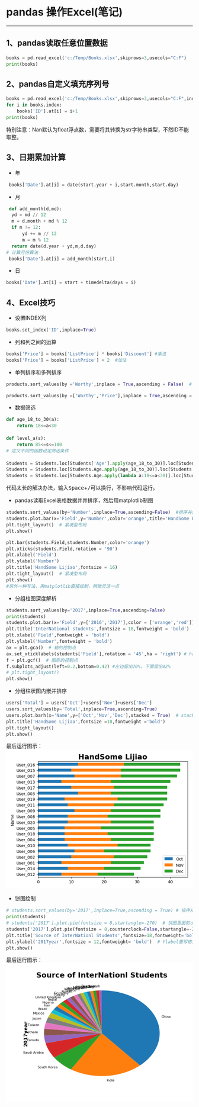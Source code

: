 # pandas 操作Excel(笔记)
----------
## 1、pandas读取任意位置数据
```python
books = pd.read_excel('c:/Temp/Books.xlsx',skiprows=3,usecols="C:F")
print(books)
```
## 2、pandas自定义填充序列号
```python
books = pd.read_excel('c:/Temp/Books.xlsx',skiprows=3,usecols="C:F",index_col=None,dtype={'ID':str})
for i in books.index:
    books['ID'].at[i] = i+1
print(books)
```
特别注意：Nan默认为float浮点数，需要将其转换为str字符串类型，不然ID不能取整。
## 3、日期累加计算
+ 年
```python
 books['Date'].at[i] = date(start.year + i,start.month,start.day)
```
+ 月
```python
 def add_month(d,md):
  yd = md // 12
  m = d.month + md % 12
  if m != 12:
      yd += m // 12
      m = m % 12
  return date(d.year + yd,m,d.day)
# 计算月份算法
 books['Date'].at[i] = add_month(start,i)
```
+ 日
```python
books['Date'].at[i] = start + timedelta(days = i)
```
## 4、Excel技巧
+ 设置INDEX列
```python
books.set_index('ID',inplace=True)
```
+ 列和列之间的运算
```python
books['Price'] = books['ListPrice'] * books['Discount'] #乘法
books['Price'] = books['ListPrice'] + 2  #加法
```
+ 单列排序和多列排序
```python
products.sort_values(by ='Worthy',inplace = True,ascending = False)  # 单列排序
```
```python
products.sort_values(by =['Worthy','Price'],inplace = True,ascending = [True,False])  # 多列排序，并按照不同的升降序排列
```
+ 数据筛选
```python
def age_18_to_30(a):
    return 18<=a<30

def level_a(s):
    return 85<=s<=100
# 定义不同的函数设定筛选条件

Students = Students.loc[Students['Age'].apply(age_18_to_30)].loc[Students['Score'].apply(level_a)]  #loc多重过滤
Students = Students.loc[Students.Age.apply(age_18_to_30)].loc[Students.Score.apply(level_a)]  #loc多重过滤另外一种写法
Students = Students.loc[Students.Age.apply(lambda a:18<=a<30)].loc[Students.Score.apply(lambda s:85<=s<=100)]  #loc多重过滤LAMBDA表达式写法（不调用函数）
```
代码太长的解决办法，输入<kbd>Space</kbd>+<kbd>/</kbd>可以换行，不影响代码运行。
+ pandas读取Excel表格数据并并排序，然后用matplotlib制图
```python
students.sort_values(by='Number',inplace=True,ascending=False)  #排序并修改原始DF
students.plot.bar(x='Field',y='Number',color='orange',title='HandSome Lijiao')  # 按照字段绘制图形(控制颜色)
plt.tight_layout()  # 紧凑型布局
plt.show()
```
```python
plt.bar(students.Field,students.Number,color='orange')
plt.xticks(students.Field,rotation = '90')
plt.xlabel('Field')
plt.ylabel('Number')
plt.title('HandSome Lijiao',fontsize = 16)
plt.tight_layout()  # 紧凑型布局
plt.show()
#另外一种写法，用matplotlib直接绘制，稍微灵活一点
```
+ 分组柱图深度解析
```python
students.sort_values(by='2017',inplace=True,ascending=False)
print(students)
students.plot.bar(x='Field',y=['2016','2017'],color = ['orange','red'])
plt.title('InterNational students',fontsize = 18,fontweight = 'bold')
plt.xlabel('Field',fontweight = 'bold')
plt.ylabel('Number',fontweight = 'bold')
ax = plt.gca()  # 轴的控制点
ax.set_xticklabels(students['Field'],rotation = '45',ha = 'right') # ha旋转中心点
f = plt.gcf()  # 图形的控制点
f.subplots_adjust(left=0.2,bottom=0.42) #左边留出20%，下面留出42%
# plt.tight_layout()
plt.show()
```
+ 分组柱状图内嵌并排序
```python
users['Total'] = users['Oct']+users['Nov']+users['Dec']
users.sort_values(by='Total',inplace=True,ascending=True)
users.plot.barh(x='Name',y=['Oct','Nov','Dec'],stacked = True)  # stacked = True条状图，users.plot.barh横状图
plt.title('HandSome Lijiao',fontsize =18,fontweight ='bold')
plt.tight_layout()
plt.show()
```
最后运行图示：
![avatar](/pic/11.png)
+ 饼图绘制
```python
# students.sort_values(by='2017',inplace=True,ascending = True) # 排序从小到大
print(students)  
# students['2017'].plot.pie(fontsize = 8,startangle=-270)  # 饼图里面的小文字,startangle=-270定义起始点角度
students['2017'].plot.pie(fontsize = 8,counterclock=False,startangle=-270) #可以不用排序，直接生成需要的图，第二种办法
plt.title('Source of InterNationl Students',fontsize=18,fontweight='bold')
plt.ylabel('2017year',fontsize = 12,fontweight= 'bold')  # Ylabel重写格式
plt.show()
```
最后运行图示：
![avatar](/pic/12.png)